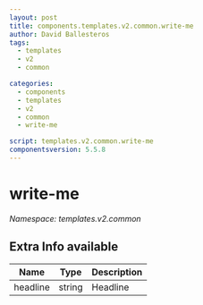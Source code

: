 ```yaml
---
layout: post
title: components.templates.v2.common.write-me
author: David Ballesteros
tags:
  - templates
  - v2
  - common

categories:
  - components
  - templates
  - v2
  - common
  - write-me

script: templates.v2.common.write-me
componentsversion: 5.5.8
---
```

# write-me

*Namespace: templates.v2.common*

## Extra Info available

| Name | Type | Description |
| --- | --- | --- |
| headline | string | Headline |